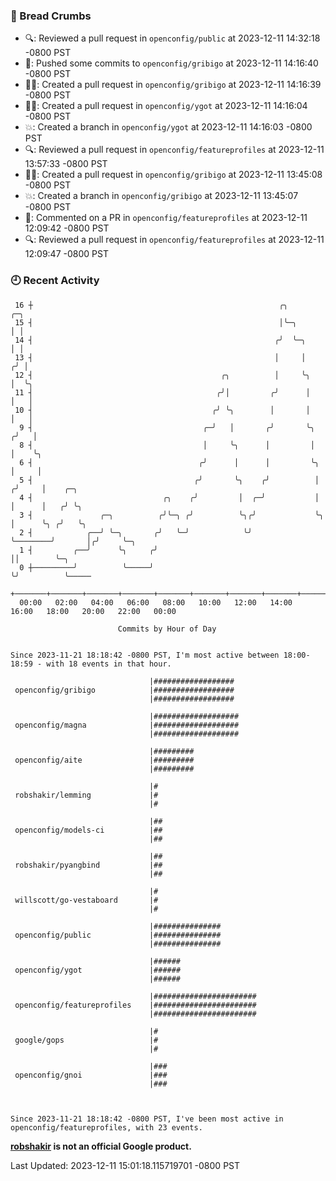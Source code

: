 ### 🍞 Bread Crumbs

 * 🔍: Reviewed a pull request in  `openconfig/public` at 2023-12-11 14:32:18 -0800 PST
 * 🚢: Pushed some commits to `openconfig/gribigo` at 2023-12-11 14:16:40 -0800 PST
 * ✍🏼: Created a pull request in `openconfig/gribigo` at 2023-12-11 14:16:39 -0800 PST
 * ✍🏼: Created a pull request in `openconfig/ygot` at 2023-12-11 14:16:04 -0800 PST
 * 💥: Created a branch in `openconfig/ygot` at 2023-12-11 14:16:03 -0800 PST
 * 🔍: Reviewed a pull request in  `openconfig/featureprofiles` at 2023-12-11 13:57:33 -0800 PST
 * ✍🏼: Created a pull request in `openconfig/gribigo` at 2023-12-11 13:45:08 -0800 PST
 * 💥: Created a branch in `openconfig/gribigo` at 2023-12-11 13:45:07 -0800 PST
 * 💬: Commented on a PR in  `openconfig/featureprofiles` at 2023-12-11 12:09:42 -0800 PST
 * 🔍: Reviewed a pull request in  `openconfig/featureprofiles` at 2023-12-11 12:09:47 -0800 PST

### 🕘 Recent Activity
```
 16 ┼                                                       ╭╮                   ╭─╮
 15 ┤                                                       │╰─╮                 │ │
 14 ┤                                                      ╭╯  ╰─╮               │ │
 13 ┤                                                      │     │              ╭╯ │
 12 ┤                                          ╭╮          │     ╰╮             │  ╰╮
 11 ┤                                         ╭╯│         ╭╯      │             │   │
 10 ┤                                        ╭╯ ╰╮        │       │             │   │
  9 ┤                                      ╭─╯   │       ╭╯       ╰╮           ╭╯   │
  8 ┤                                      │     ╰╮      │         │           │    ╰╮
  6 ┤                                     ╭╯      │      │         ╰╮          │     │
  5 ┤                                    ╭╯       ╰╮    ╭╯          │         ╭╯     │    ╭─╮
  4 ┤                             ╭╮    ╭╯         │  ╭─╯           │         │      │   ╭╯ ╰╮
  3 ┤               ╭─╮          ╭╯╰─╮ ╭╯          ╰╮╭╯             ╰╮        │      ╰╮ ╭╯   ╰╮
  2 ┤            ╭──╯ ╰─╮       ╭╯   ╰─╯            ╰╯               ╰────────╯       │╭╯     ╰─╮
  1 ┤         ╭──╯      ╰╮     ╭╯                                                     ││        ╰─╮
  0 ┼─────────╯          ╰─────╯                                                      ╰╯          ╰─────
    +───────+───────+───────+───────+───────+───────+───────+───────+───────+───────+───────+───────+────
  00:00   02:00   04:00   06:00   08:00   10:00   12:00   14:00   16:00   18:00   20:00   22:00   00:00   

						Commits by Hour of Day


Since 2023-11-21 18:18:42 -0800 PST, I'm most active between 18:00-18:59 - with 18 events in that hour.

```



```
                               |##################
 openconfig/gribigo            |##################
                               |##################

                               |###################
 openconfig/magna              |###################
                               |###################

                               |#########
 openconfig/aite               |#########
                               |#########

                               |#
 robshakir/lemming             |#
                               |#

                               |##
 openconfig/models-ci          |##
                               |##

                               |##
 robshakir/pyangbind           |##
                               |##

                               |#
 willscott/go-vestaboard       |#
                               |#

                               |###############
 openconfig/public             |###############
                               |###############

                               |######
 openconfig/ygot               |######
                               |######

                               |#######################
 openconfig/featureprofiles    |#######################
                               |#######################

                               |#
 google/gops                   |#
                               |#

                               |###
 openconfig/gnoi               |###
                               |###



Since 2023-11-21 18:18:42 -0800 PST, I've been most active in openconfig/featureprofiles, with 23 events.

```
**[robshakir](mailto:robjs@google.com) is not an official Google product.**  


Last Updated: 2023-12-11 15:01:18.115719701 -0800 PST
